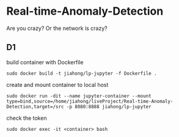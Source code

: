 # Real-time-Anomaly-Detection
Are you crazy? Or the network is crazy?

## D1 
build container with Dockerfile
```
sudo docker build -t jiahong/lp-jupyter -f Dockerfile .
```

create and mount container to local host
```
sudo docker run -dit --name jupyter-container --mount type=bind,source=/home/jiahong/liveProject/Real-time-Anomaly-Detection,target=/src -p 8080:8888 jiahong/lp-jupyter
```

check the token
```
sudo docker exec -it <container> bash
```
